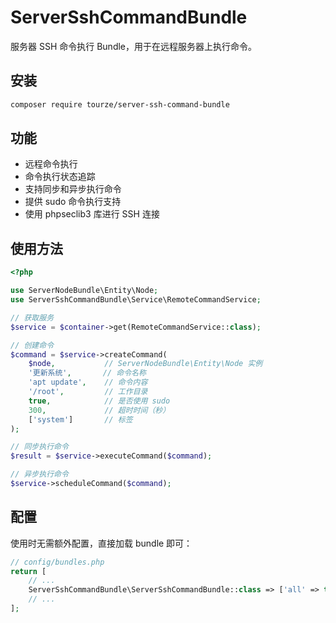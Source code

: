 # ServerSshCommandBundle

服务器 SSH 命令执行 Bundle，用于在远程服务器上执行命令。

## 安装

```bash
composer require tourze/server-ssh-command-bundle
```

## 功能

- 远程命令执行
- 命令执行状态追踪
- 支持同步和异步执行命令
- 提供 sudo 命令执行支持
- 使用 phpseclib3 库进行 SSH 连接

## 使用方法

```php
<?php

use ServerNodeBundle\Entity\Node;
use ServerSshCommandBundle\Service\RemoteCommandService;

// 获取服务
$service = $container->get(RemoteCommandService::class);

// 创建命令
$command = $service->createCommand(
    $node,           // ServerNodeBundle\Entity\Node 实例
    '更新系统',       // 命令名称
    'apt update',    // 命令内容
    '/root',         // 工作目录
    true,            // 是否使用 sudo
    300,             // 超时时间（秒）
    ['system']       // 标签
);

// 同步执行命令
$result = $service->executeCommand($command);

// 异步执行命令
$service->scheduleCommand($command);
```

## 配置

使用时无需额外配置，直接加载 bundle 即可：

```php
// config/bundles.php
return [
    // ...
    ServerSshCommandBundle\ServerSshCommandBundle::class => ['all' => true],
    // ...
];
```
